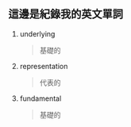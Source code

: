 ## 這邊是紀錄我的英文單詞

1. underlying
	> 基礎的
2. representation
	> 代表的
3. fundamental 
	> 基礎的
<!--stackedit_data:
eyJoaXN0b3J5IjpbODIzNDAyOTc1XX0=
-->